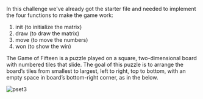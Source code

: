 In this challenge we've already got the starter file and needed to implement the four functions to make the game work: 

1. init (to initialize the matrix) 
2. draw (to draw the matrix) 
3. move (to move the numbers) 
4. won (to show the win) 

The Game of Fifteen is a puzzle played on a square, two-dimensional board with numbered tiles that slide. 
The goal of this puzzle is to arrange the board’s tiles from smallest to largest, left to right, top to bottom, 
with an empty space in board’s bottom-right corner, as in the below.

![pset3](https://user-images.githubusercontent.com/14170402/38068729-ef89cdf4-32cf-11e8-9888-224fff9ad958.PNG)
